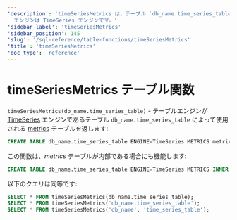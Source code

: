 ```yaml
---
'description': 'timeSeriesMetrics は、テーブル `db_name.time_series_table` に使用されるメトリクス テーブルを返します。このテーブル
  エンジンは TimeSeries エンジンです。'
'sidebar_label': 'timeSeriesMetrics'
'sidebar_position': 145
'slug': '/sql-reference/table-functions/timeSeriesMetrics'
'title': 'timeSeriesMetrics'
'doc_type': 'reference'
---
```



# timeSeriesMetrics テーブル関数

`timeSeriesMetrics(db_name.time_series_table)` - テーブルエンジンが [TimeSeries](../../engines/table-engines/integrations/time-series.md) エンジンであるテーブル `db_name.time_series_table` によって使用される [metrics](../../engines/table-engines/integrations/time-series.md#metrics-table) テーブルを返します:

```sql
CREATE TABLE db_name.time_series_table ENGINE=TimeSeries METRICS metrics_table
```

この関数は、_metrics_ テーブルが内部である場合にも機能します:

```sql
CREATE TABLE db_name.time_series_table ENGINE=TimeSeries METRICS INNER UUID '01234567-89ab-cdef-0123-456789abcdef'
```

以下のクエリは同等です:

```sql
SELECT * FROM timeSeriesMetrics(db_name.time_series_table);
SELECT * FROM timeSeriesMetrics('db_name.time_series_table');
SELECT * FROM timeSeriesMetrics('db_name', 'time_series_table');
```
